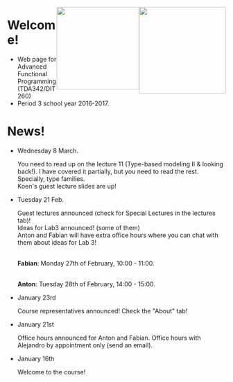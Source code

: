 <!-- Added weird extra section, because otherwise Alejandro's does not appear -->
<!-- ## Empty -->
<!-- --- -->

<img style="float:right"
     class="img"
     src="https://www.chalmers.se/SiteCollectionImages/Logotyper/Chalmers%20logotyp/AvancezChalmers_black_centered.png"
     height="200">
<img style="float:right"
     class="img-circle"
     src="http://upload.wikimedia.org/wikipedia/en/8/82/G%C3%B6teborgs_universitet_seal.svg"
     height="190">


# Welcome!

  * Web page for Advanced Functional Programming (TDA342/DIT260)
  * Period 3 school year 2016-2017.


# News!

* Wednesday 8 March.

  <div class = "alert alert-info">
     You need to read up on the lecture 11 (Type-based modeling II & looking
     back!). I have covered it partially, but you need to read the
     rest. Specially, type families.
  </div>

  <div class = "alert alert-info">
     Koen's guest lecture slides are up!
  </div>


* Tuesday 21 Feb.

  <div class = "alert alert-info">
     Guest lectures announced (check for Special Lectures in the lectures tab)!
  </div>

  <div class = "alert alert-info">
     Ideas for Lab3 announced! (some of them)
  </div>

  <div class = "alert alert-info">
     Anton and Fabian will have extra office hours where you can chat with them
     about ideas for Lab 3!

     <br> **Fabian**: Monday 27th of February, 10:00 - 11:00.

     <br> **Anton**: Tuesday 28th of February, 14:00 - 15:00.

  </div>

* January 23rd

  <div class = "alert alert-info">
     Course representatives announced! Check the "About" tab!
  </div>


* January 21st

  <div class = "alert alert-info">
     Office hours announced for Anton and Fabian. Office hours with Alejandro by
     appointment only (send an email).
  </div>


* January 16th

  <div class = "alert alert-info">
     Welcome to the course!
  </div>
